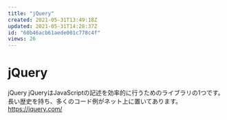 ```yaml
---
title: "jQuery"
created: 2021-05-31T13:49:18Z
updated: 2021-05-31T14:28:37Z
id: "60b46acb61aede001c778c4f"
views: 26
---
```


# jQuery

jQuery
jQueryはJavaScriptの記述を効率的に行うためのライブラリの1つです。長い歴史を持ち、多くのコード例がネット上に置いてあります。
https://jquery.com/